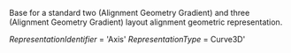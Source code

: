 Base for a standard two (Alignment Geometry Gradient) and three (Alignment Geometry Gradient) layout alignment geometric representation.

_RepresentationIdentifier_ = 'Axis'
_RepresentationType_ = Curve3D'
